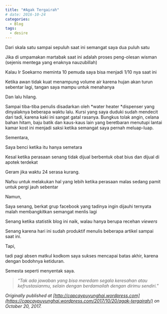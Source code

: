 ```yaml
---
title: "#Agak Tergairah"
# date: 2016-10-24
categories:
  - Blog
tags:
  - desire
---
```


Dari skala satu sampai sepuluh saat ini semangat saya dua puluh satu

Jika di umpamakan martabak saat ini adalah proses peng-olesan wisman (sejenis mentega yang enaknya nauzubillah)

Kalau Ir Soekarno meminta 10 pemuda saya bisa menjadi 1/10 nya saat ini

Ketika awan tidak kuat menampung volume air karena hujan akan turun sebentar lagi, tangan saya mampu untuk menahanya

Dan lalu hilang.

Sampai tiba-tiba penulis disadarkan oleh *water heater *dispenser yang dinyalaknya beberapa waktu lalu. Kursi yang saya duduki sudah mendecit dari tadi, karena kaki ini sangat gatal rasanya. Bungkus tolak angin, celana bahan hitam, baju batik dan kaus-kaus lain yang beretbaran menutupi lantai kamar kost ini menjadi saksi ketika semangat saya pernah meluap-luap.

Sementara,

Saya benci ketika itu hanya semetara

Kesal ketika perasaan senang tidak dijual berbentuk obat bius dan dijual di apotek terdekat

Geram jika waktu 24 serasa kurang.

Nafsu untuk melakukan hal yang lebih ketika perasaan malas sedang pamit untuk pergi jauh sebentar

Namun,

Saya senang, berkat grup facebook yang tadinya ingin dijauhi ternyata malah membangkitkan semangat menlis lagi

Senang ketika statistik blog ini naik, walau hanya berupa recehan *viewers*

Senang karena hari ini sudah produktif menulis beberapa artikel sampai saat ini.

Tapi,

tadi pagi absen matkul kodkom saya sukses mencapai batas akhir, karena dengan bodohnya ketiduran.

Semesta seperti menyentak saya.
> *“Tak ada jawaban yang bisa meredam segala keresahan atau kefrustasianmu, selain dengan berdamailah dengan dirimu sendiri.”*

*Originally published at [http://capcaypuyunghai.wordpress.com](https://capcaypuyunghai.wordpress.com/2017/10/20/agak-tergairah/) on October 20, 2017.*
